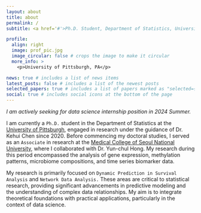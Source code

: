 ```yaml
---
layout: about
title: about
permalink: /
subtitle: <a href='#'>Ph.D. Student, Department of Statistics, University of Pittsburgh.</a>. 

profile:
  align: right
  image: prof_pic.jpg
  image_circular: false # crops the image to make it circular
  more_info: >
    <p>University of Pittsburgh, PA</p>

news: true # includes a list of news items
latest_posts: false # includes a list of the newest posts
selected_papers: true # includes a list of papers marked as "selected={true}"
social: true # includes social icons at the bottom of the page
---
```


*I am actively seeking for data science internship position in 2024 Summer.*

I am currently a `Ph.D.` student in the Department of Statistics at the [University of Pittsburgh](https://www.stat.pitt.edu), engaged in research under the guidance of Dr. Kehui Chen since 2020. Before commencing my doctoral studies, I served as an `Associate` in research at the [Medical College of Seoul National University](https://medicine.snu.ac.kr/), where I collaborated with Dr. Yun-chul Hong. My research during this period encompassed the analysis of gene expression, methylation patterns, microbiome compositions, and time series  biomarker data.

My research is primarily focused on `Dynamic Prediction in Survival Analysis` and `Network Data Analysis.` These areas are critical to statistical research, providing significant advancements in predictive modeling and the understanding of complex data relationships. My aim is to integrate theoretical foundations with practical applications, particularly in the context of data science.